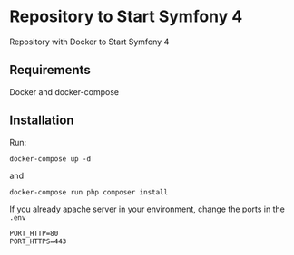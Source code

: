 # Repository to Start Symfony 4
Repository with Docker to Start Symfony 4

## Requirements

Docker and docker-compose

## Installation

Run:

```
docker-compose up -d
```
and
```
docker-compose run php composer install
```

If you already apache server in your environment, change the ports in the `.env`

```
PORT_HTTP=80
PORT_HTTPS=443
```